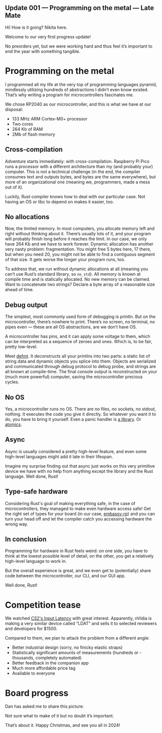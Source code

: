 Update 001 — Programming on the metal — Late Mate
---

Hi! How is it going? Nikita here.

Welcome to our very first progress update!

No preorders yet, but we were working hard and thus feel it’s important to end the year with something tangible.

# Programming on the metal

I programmed all my life at the very top of programming languages pyramid, mindlessly utilizing hundreds of abstractions I didn’t even know existed. That’s why writing a program for microcontrollers fascinates me.

We chose RP2040 as our microcontroller, and this is what we have at our disposal:

- 133 MHz ARM Cortex-M0+ processor
- Two cores
- 264 Kb of RAM
- 2Mb of flash memory

## Cross-compilation

Adventure starts immediately: with cross-compilation. Raspberry Pi Pico runs a processor with a different architecture than my (and probably your) computer. This is not a technical challenge (in the end, the compiler consumes text and outputs bytes, and bytes are the same everywhere), but more of an organizational one (meaning we, programmers, made a mess out of it).

Luckily, Rust compiler knows how to deal with our particular case. Not having an OS or libc to depend on makes it easier, too.

## No allocations

Now, the limited memory. In most computers, you allocate memory left and right without thinking about it. There’s usually lots of it, and your program will probably finish long before it reaches the limit.
In our case, we only have 264 Kb and we have to work forever. Dynamic allocation has another very nasty problem: fragmentation. You might free 5 bytes here, 17 there, but when you need 20, you might not be able to find a contiguous segment of that size. It gets worse the longer your program runs, too.

To address that, we run without dynamic allocations at all (meaning you can’t use Rust’s standard library, so `no_std`). All memory is known at compile time and is statically allocated. No new memory can be claimed. Want to concatenate two strings? Declare a byte array of a reasonable size ahead of time.

## Debug output

The simplest, most commonly used form of debugging is println. But on the microcontroller, there’s nowhere to print. There’s no screen, no terminal, no pipes even — these are all OS abstractions, are we don’t have OS.

A microcontroller has pins, and it can apply some voltage to them, which can be interpreted as a sequence of zeroes and ones. Which is, to be fair, pretty low-level.

Meet [defmt](https://defmt.ferrous-systems.com/). It deconstructs all your printlns into two parts: a static list of string data and dynamic objects you splice into them. Objects are serialized and communicated through debug protocol to debug probe, and strings are all known at compile-time. The final console output is reconstructed on your (much more powerful) computer, saving the microcontroller precious cycles.

## No OS

Yes, a microcontroller runs no OS. There are no files, no sockets, no stdout, nothing. It executes the code you give it directly. So whatever you want it to do, you have to bring it yourself. Even a panic handler is [a library](https://docs.rs/panic-probe/0.3.1/panic_probe/). Or [atomics](https://github.com/rust-embedded/critical-section).

## Async

Async is usually considered a pretty high-level feature, and even some high-level languages might add it late in their lifespan.

Imagine my surprise finding out that async just works on this very primitive device we have with no help from anything except the library and the Rust language. Well done, Rust!

## Type-safe hardware

Considering Rust's goal of making everything safe, in the case of microcontrollers, they managed to make even hardware access safe! Get the right set of types for your board (in our case, [embassy-rp](https://github.com/embassy-rs/embassy/tree/main/embassy-rp)) and you can turn your head off and let the compiler catch you accessing hardware the wrong way.

## In conclusion

Programming for hardware in Rust feels weird: on one side, you have to think at the lowest possible level of detail, on the other, you get a relatively high-level language to work in.

But the overall experience is great, and we even get to (potentially) share code between the microcontroller, our CLI, and our GUI app.

Well done, Rust!

# Competition tease

We watched [CS2's Input Latency](https://www.youtube.com/watch?v=NE0qg_8k0BE) with great interest. Apparently, nVidia is making a very similar device called “LDAT” and sells it to selected reviewers and developers for $1500.

Compared to them, we plan to attack the problem from a different angle:

- Better industrial design (sorry, no finicky elastic straps)
- Statistically significant amounts of measurements (hundreds or - thousands, completely automated)
- Better feedback in the companion app
- Much more affordable price tag
- Available to everyone

# Board progress

Dan has asked me to share this picture:

Not sure what to make of it but no doubt it’s important.

That’s about it. Happy Christmas, and see you all in 2024!